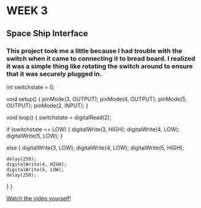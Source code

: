 # WEEK 3
## Space Ship Interface

### This project took me a little because I had trouble with the switch when it came to connecting it to bread board. I realized it was a simple thing like rotating the switch around to ensure that it was securely plugged in.


int switchstate = 0;

void setup() {
  pinMode(3, OUTPUT);
  pinMode(4, OUTPUT);
  pinMode(5, OUTPUT);
  pinMode(2, INPUT);
}

void loop() {
  switchstate = digitalRead(2);

  if (switchstate == LOW) {
    digitalWrite(3, HIGH);
    digitalWrite(4, LOW);
    digitalWrite(5, LOW);
  }

  else {
    digitalWrite(3, LOW);
    digitalWrite(4, LOW);
    digitalWrite(5, HIGH);

    delay(250);
    digitalWrite(4, HIGH);
    digitalWrite(5, LOW);
    delay(250);
  }
}

[Watch the video yourself!](https://vimeo.com/257621926)

